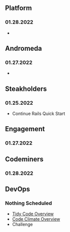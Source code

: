 ## Platform
### 01.28.2022
*

## Andromeda
### 01.27.2022
*

## Steakholders
### 01.25.2022
* Continue Rails Quick Start

## Engagement
### 01.27.2022

## Codeminers
### 01.28.2022

## DevOps
### Nothing Scheduled
* [Tidy Code Overview](https://github.com/StrongMind/culture/blob/master/tech_sessions/tidy_code.md)
* [Code Climate Overview](http://www.codeclimate.com)
* Challenge
